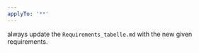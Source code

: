 ```yaml
---
applyTo: '**'
---
```


always update the `Requirements_tabelle.md` with the new given requirements.
